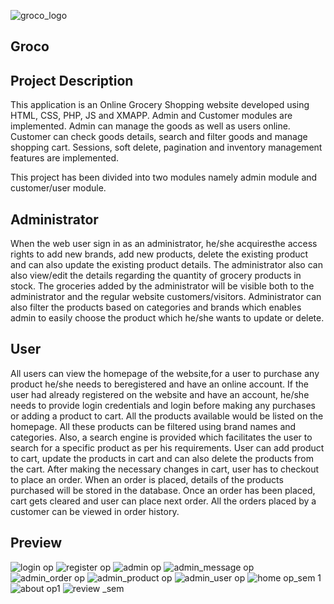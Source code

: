 ![groco_logo](https://github.com/user-attachments/assets/647a509a-43f5-4e04-9122-72ea084639a6) 
## Groco

## Project Description

  This application is an Online Grocery Shopping website developed using HTML, CSS, PHP, JS and XMAPP. Admin and Customer modules are implemented. Admin can manage the goods as well as users online. Customer can check goods details, search and filter goods and manage shopping cart. Sessions, soft delete, pagination and inventory management features are implemented.

This project has been divided into two modules namely admin module and customer/user module.

## Administrator

  When the web user sign in as an administrator, he/she acquiresthe access rights to add new brands, add new products, delete the existing product and can also update the existing product details. The administrator also can also view/edit the details regarding the quantity of grocery products in stock. The groceries added by the administrator will be visible both to the administrator and the regular website customers/visitors. Administrator can also filter the products based on categories and brands which enables admin to easily choose the product which he/she wants to update or delete.

## User

  All users can view the homepage of the website,for a user to purchase any product he/she needs to beregistered and have an online account. If the user had already registered on the website and have an account, he/she needs to provide login credentials and login before making any purchases or adding a product to cart. All the products available would be listed on the homepage. All these products can be filtered using brand names and categories. Also, a search engine is provided which facilitates the user to search for a specific product as per his requirements. User can add product to cart, update the products in cart and can also delete the products from the cart. After making the necessary changes in cart, user has to checkout to place an order. When an order is placed, details of the products purchased will be stored in the database. Once an order has been placed, cart gets cleared and user can place next order. All the orders placed by a customer can be viewed in order history.

## Preview

![login op](https://github.com/user-attachments/assets/4c5efd63-d143-430d-a710-1e16a8e16998)
![register op](https://github.com/user-attachments/assets/7dc93080-8c31-4daf-9f0e-159f1e3e2421)
![admin op](https://github.com/user-attachments/assets/6d1575e0-c1d0-42c3-8b5d-86c0374afe1f)
![admin_message op](https://github.com/user-attachments/assets/fc67a554-5f7f-4fbb-87e7-d8f33873dc08)
![admin_order op](https://github.com/user-attachments/assets/fc374be8-5f08-479e-bc25-2c79aec67ba5)
![admin_product op](https://github.com/user-attachments/assets/3a3a7d60-4518-4bdd-ba7f-4fb69565ff8b)
![admin_user op](https://github.com/user-attachments/assets/08748f1a-f6f0-4738-b0bc-f75bc95b3bb1)
![home op_sem 1](https://github.com/user-attachments/assets/f7cd0fc5-78bc-4789-ad5e-b23ab4b10d60)
![about op1](https://github.com/user-attachments/assets/f6dd14b8-1393-41e6-bdd1-c47b52784d7a)
![review _sem](https://github.com/user-attachments/assets/a462d828-6478-448f-aaa7-a088887889a7)
